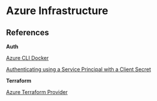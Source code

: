 # Azure Infrastructure

## References

**Auth**

[Azure CLI Docker](https://docs.microsoft.com/es-es/cli/azure/run-azure-cli-docker)

[Authenticating using a Service Principal with a Client Secret](https://registry.terraform.io/providers/hashicorp/azurerm/latest/docs/guides/service_principal_client_secret)

**Terraform**

[Azure Terraform Provider](https://registry.terraform.io/providers/hashicorp/azurerm/latest/docs)

